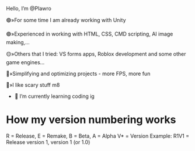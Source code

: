 Hello, I’m @Plawro

🟢»For some time I am already working with Unity

🟣»Experienced in working with HTML, CSS, CMD scripting, AI image making,...

🟡»Others that I tried: VS forms apps, Roblox development and some other game engines...

🔵»Simplifying and optimizing projects - more FPS, more fun

🔴»I like scary stuff m8

- 🌱 I’m currently learning coding ig

# How my version numbering works
R = Release, E = Remake, B = Beta, A = Alpha
V* = Version
Example: R1V1 = Release version 1, version 1 (or 1.0)

<!---
Plawro is ✨ special ✨ because his `README.md` appears on his GitHub profile.
--->
